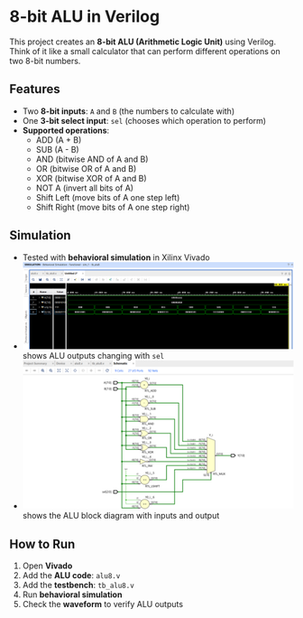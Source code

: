 # 8-bit ALU in Verilog

This project creates an **8-bit ALU (Arithmetic Logic Unit)** using Verilog.  
Think of it like a small calculator that can perform different operations on two 8-bit numbers.

## Features
- Two **8-bit inputs**: `A` and `B` (the numbers to calculate with)  
- One **3-bit select input**: `sel` (chooses which operation to perform)  
- **Supported operations**:  
  - ADD (A + B)  
  - SUB (A - B)  
  - AND (bitwise AND of A and B)  
  - OR (bitwise OR of A and B)  
  - XOR (bitwise XOR of A and B)  
  - NOT A (invert all bits of A)  
  - Shift Left (move bits of A one step left)  
  - Shift Right (move bits of A one step right)  

## Simulation
- Tested with **behavioral simulation** in Xilinx Vivado  
- **![Waveform](imgs/waveform.png)** shows ALU outputs changing with `sel`  
- **![RTL Schematic](imgs/schematic.png)** shows the ALU block diagram with inputs and output  

## How to Run
1. Open **Vivado**  
2. Add the **ALU code**: `alu8.v`  
3. Add the **testbench**: `tb_alu8.v`  
4. Run **behavioral simulation**  
5. Check the **waveform** to verify ALU outputs
